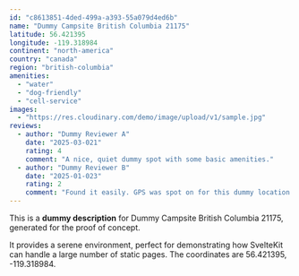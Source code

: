 ```yaml
---
id: "c8613851-4ded-499a-a393-55a079d4ed6b"
name: "Dummy Campsite British Columbia 21175"
latitude: 56.421395
longitude: -119.318984
continent: "north-america"
country: "canada"
region: "british-columbia"
amenities:
  - "water"
  - "dog-friendly"
  - "cell-service"
images:
  - "https://res.cloudinary.com/demo/image/upload/v1/sample.jpg"
reviews:
  - author: "Dummy Reviewer A"
    date: "2025-03-021"
    rating: 4
    comment: "A nice, quiet dummy spot with some basic amenities."
  - author: "Dummy Reviewer B"
    date: "2025-01-023"
    rating: 2
    comment: "Found it easily. GPS was spot on for this dummy location."
---
```


This is a **dummy description** for Dummy Campsite British Columbia 21175, generated for the proof of concept.

It provides a serene environment, perfect for demonstrating how SvelteKit can handle a large number of static pages. The coordinates are 56.421395, -119.318984.
